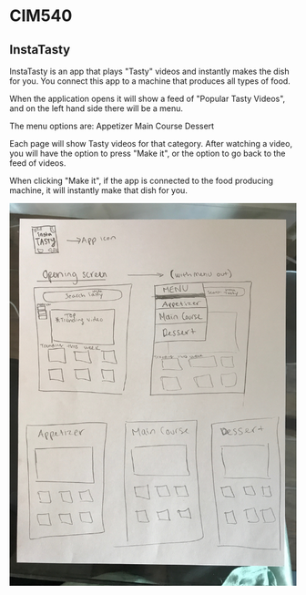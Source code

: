 # CIM540

## InstaTasty

InstaTasty is an app that plays "Tasty" videos and instantly makes the dish for you. You connect this app to a machine that produces all types of food.


When the application opens it will show a feed of "Popular Tasty Videos", and on the left hand side there will be a menu.

The menu options are:
Appetizer
Main Course
Dessert

Each page will show Tasty videos for that category. After watching a video, you will have the option to press "Make it", or the option to go back to the feed of videos.

When clicking "Make it", if the app is connected to the food producing machine, it will instantly make that dish for you.


![image1](https://github.com/amandalhussier/CIM540/blob/master/HW/IMG_1377.jpeg)
